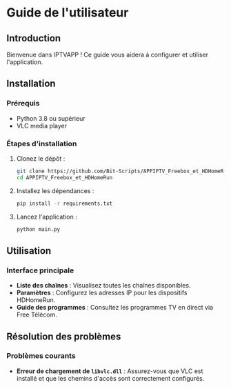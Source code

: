 # Guide de l'utilisateur

## Introduction

Bienvenue dans IPTVAPP ! Ce guide vous aidera à configurer et utiliser l'application.

## Installation

### Prérequis

- Python 3.8 ou supérieur
- VLC media player

### Étapes d'installation

1. Clonez le dépôt :
    ```bash
    git clone https://github.com/Bit-Scripts/APPIPTV_Freebox_et_HDHomeRun.git
    cd APPIPTV_Freebox_et_HDHomeRun
    ```

2. Installez les dépendances :
    ```bash
    pip install -r requirements.txt
    ```

3. Lancez l'application :
    ```bash
    python main.py
    ```

## Utilisation

### Interface principale

- **Liste des chaînes** : Visualisez toutes les chaînes disponibles.
- **Paramètres** : Configurez les adresses IP pour les dispositifs HDHomeRun.
- **Guide des programmes** : Consultez les programmes TV en direct via Free Télécom.

## Résolution des problèmes

### Problèmes courants

- **Erreur de chargement de `libvlc.dll`** : Assurez-vous que VLC est installé et que les chemins d'accès sont correctement configurés.
